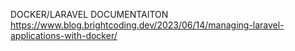 DOCKER/LARAVEL DOCUMENTAITON 
https://www.blog.brightcoding.dev/2023/06/14/managing-laravel-applications-with-docker/
